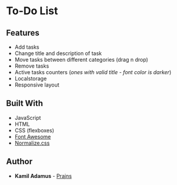 # To-Do List

## Features
* Add tasks
* Change title and description of task
* Move tasks between different categories (drag n drop)
* Remove tasks
* Active tasks counters (*ones with valid title - font color is darker*)
* Localstorage
* Responsive layout

## Built With

* JavaScript
* HTML
* CSS (flexboxes)
* [Font Awesome](https://fontawesome.com/)
* [Normalize.css](https://necolas.github.io/normalize.css/)

## Author

* **Kamil Adamus** - [Prajns](https://github.com/prajns)

